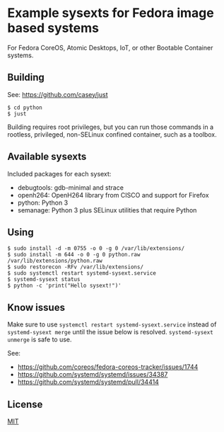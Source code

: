 # Example sysexts for Fedora image based systems

For Fedora CoreOS, Atomic Desktops, IoT, or other Bootable Container systems.

## Building

See: https://github.com/casey/just

```
$ cd python
$ just
```

Building requires root privileges, but you can run those commands in a
rootless, privileged, non-SELinux confined container, such as a toolbox.

## Available sysexts

Included packages for each sysext:

- debugtools: gdb-minimal and strace
- openh264: OpenH264 library from CISCO and support for Firefox
- python: Python 3
- semanage: Python 3 plus SELinux utilities that require Python

## Using

```
$ sudo install -d -m 0755 -o 0 -g 0 /var/lib/extensions/
$ sudo install -m 644 -o 0 -g 0 python.raw /var/lib/extensions/python.raw
$ sudo restorecon -RFv /var/lib/extensions/
$ sudo systemctl restart systemd-sysext.service
$ systemd-sysext status
$ python -c 'print("Hello sysext!")'
```

## Know issues

Make sure to use `systemctl restart systemd-sysext.service` instead of
`systemd-sysext merge` until the issue below is resolved. `systemd-sysext
unmerge` is safe to use.

See:
- https://github.com/coreos/fedora-coreos-tracker/issues/1744
- https://github.com/systemd/systemd/issues/34387
- https://github.com/systemd/systemd/pull/34414

## License

[MIT](LICENSE)

